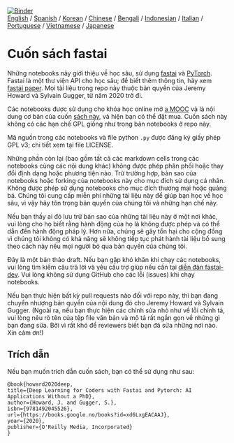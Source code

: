 [![Binder](https://mybinder.org/badge_logo.svg)](https://mybinder.org/v2/gh/fastai/fastbook/master)  
[English](./README.md) / [Spanish](./README_es.md) / [Korean](./README_ko.md) / [Chinese](./README_zh.md) / [Bengali](./README_bn.md) / [Indonesian](./README_id.md) / [Italian](./README_it.md) / [Portuguese](./README_pt.md) / [Vietnamese](./README_vn.md) / [Japanese](./README_ja.md)

# Cuốn sách fastai

Những notebooks này giới thiệu về học sâu, sử dụng [fastai](https://docs.fast.ai/) và [PyTorch](https://pytorch.org/). Fastai là một thư viện API cho học sâu;  để biết thêm thông tin, hãy xem [fastai paper](https://www.mdpi.com/2078-2489/11/2/108). Mọi tài liệu trong repo này thuộc bản quyền của Jeremy Howard và Sylvain Gugger, từ năm 2020 trở đi.

Các notebooks được sử dụng cho khóa học online mở [a MOOC](https://course.fast.ai) và là nội dung cơ bản của cuốn [sách này](https://www.amazon.com/Deep-Learning-Coders-fastai-PyTorch/dp/1492045527), và hiện bạn có thể đặt mua. Cuốn sách này không có các hạn chế GPL giống như trong bản notebooks ở repo này.

Mã nguồn trong các notebooks và file python `.py` được đăng ký giấy phép GPL v3; chi tiết xem tại file LICENSE.

Những phần còn lại (bao gồm tất cả các markdown cells trong các notebooks cùng các nội dung khác) không được phép phân phối hoặc thay đổi định dạng hoặc phương tiện nào. Trừ trường hợp, bản sao của notebooks hoặc forking của notebooks này cho mục đích sử dụng cá nhân. Không được phép sử dụng notebooks cho mục đích thương mại hoặc quảng bá. Chúng tôi cung cấp miễn phí những tài liệu này để giúp bạn học về học sâu, vì vậy hãy tôn trọng bản quyền của chúng tôi và những hạn chế này.

Nếu bạn thấy ai đó lưu trữ bản sao của những tài liệu này ở một nơi khác, vui lòng cho họ biết rằng hành động của họ là không được phép và có thể dẫn đến hành động pháp lý. Hơn nữa, chúng sẽ gây tổn hại cho cộng đồng vì chúng tôi không có khả năng sẽ không tiếp tục phát hành tài liệu bổ sung theo cách này nếu mọi người bỏ qua bản quyền của chúng tôi.

Đây là một bản thảo draft. Nếu bạn gặp khó khăn khi chạy các notebooks, vui lòng tìm kiếm câu trả lời và yêu cầu trợ giúp nếu cần tại [diễn đàn fastai-dev](https://forums.fast.ai/c/fastai-users/fastai-dev/). Vui lòng không sử dụng GitHub cho các lỗi (issues) khi chạy notebooks.

Nếu bạn thực hiện bất kỳ pull requests nào đối với repo này, thì bạn đang chuyển nhượng bản quyền của nội dung đó cho Jeremy Howard và Sylvain Gugger. (Ngoài ra, nếu bạn thực hiện các chỉnh sửa nhỏ như về lỗi chính tả, vui lòng nêu rõ tên của tệp file văn bản và mô tả rất ngắn gọn về những gì bạn đang sửa. Bởi vì rất khó để reviewers biết bạn đã sửa những nơi nào. Xin cảm ơn!)

## Trích dẫn

Nếu bạn muốn trích dẫn cuốn sách, bạn có thể sử dụng như sau:

```
@book{howard2020deep,
title={Deep Learning for Coders with Fastai and Pytorch: AI Applications Without a PhD},
author={Howard, J. and Gugger, S.},
isbn={9781492045526},
url={https://books.google.no/books?id=xd6LxgEACAAJ},
year={2020},
publisher={O'Reilly Media, Incorporated}
}
```
